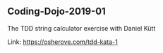 ## Coding-Dojo-2019-01
The TDD string calculator exercise with Daniel Kütt

Link: https://osherove.com/tdd-kata-1